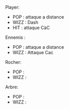 Player: 
- POP : attaque a distance
- WIZZ : Dash
- HIT : attaque CàC

Ennemis : 
- POP : attaque a distance
- WIZZ : Attaque Cac

Rocher:
- POP : 
- WIZZ : 


Arbre:
- POP : 
- WIZZ : 
